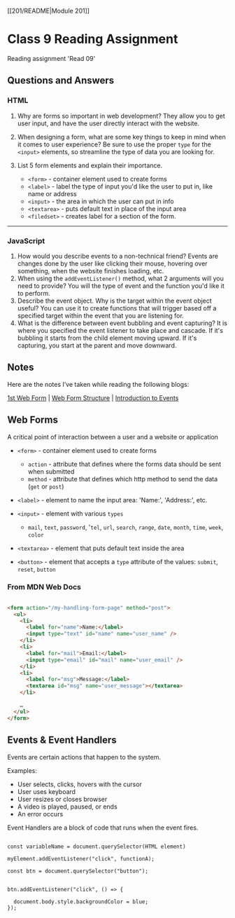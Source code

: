 [[201/README|Module 201]]
# Class 9 Reading Assignment

Reading assignment 'Read 09'

## Questions and Answers

### HTML

1. Why are forms so important in web development? They allow you to get user input, and have the user directly interact with the website.
2. When designing a form, what are some key things to keep in mind when it comes to user experience? Be sure to use the proper `type` for the `<input>` elements, so streamline the type of data you are looking for.
3. List 5 form elements and explain their importance.

    * `<form>` - container element used to create forms
    * `<label>` - label the type of input you'd like the user to put in, like name or address
    * `<input>` - the area in which the user can put in info
    * `<textarea>` - puts default text in place of the input area
    * `<filedset>` - creates label for a section of the form.

---

### JavaScript

1. How would you describe events to a non-technical friend? Events are changes done by the user like clicking their mouse, hovering over something, when the website finishes loading, etc.
2. When using the `addEventListener()` method, what 2 arguments will you need to provide? You will the type of event and the function you'd like it to perform.
3. Describe the event object. Why is the target within the event object useful? You can use it to create functions that will trigger based off a specified target within the event that you are listening for.
4. What is the difference between event bubbling and event capturing? It is where you specified the event listener to take place and cascade. If it's bubbling it starts from the child element moving upward. If it's capturing, you start at the parent and move downward.

## Notes

Here are the notes I’ve taken while reading the following blogs:

[1st Web Form](https://developer.mozilla.org/en-US/docs/Learn/Forms/Your_first_form) \| [Web Form Structure](https://developer.mozilla.org/en-US/docs/Learn/Forms/How_to_structure_a_web_form) \| [Introduction to Events](https://developer.mozilla.org/en-US/docs/Learn/JavaScript/Building_blocks/Events)

## Web Forms

A critical point of interaction between a user and a website or application

* `<form>` - container element used to create forms

  * `action` - attribute that defines where the forms data should be sent when submitted
  * `method` - attribute that defines which http method to send the data \(`get` or `post`\)

* `<label>` - element to name the input area: 'Name:', 'Address:', etc.
* `<input>` - element with various `types`
  * `mail`, `text`, `password`, '`tel`, `url`, `search`, `range`, `date`, `month`, `time`, `week`, `color`
* `<textarea>` - element that puts default text inside the area
* `<button>` - element that accepts a `type` attribute of the values: `submit`, `reset`, `button`

### From MDN Web Docs

``` HTML

<form action="/my-handling-form-page" method="post">
  <ul>
    <li>
      <label for="name">Name:</label>
      <input type="text" id="name" name="user_name" />
    </li>
    <li>
      <label for="mail">Email:</label>
      <input type="email" id="mail" name="user_email" />
    </li>
    <li>
      <label for="msg">Message:</label>
      <textarea id="msg" name="user_message"></textarea>
    </li>

    …
  </ul>
</form>

```

## Events & Event Handlers

Events are certain actions that happen to the system.

Examples:

* User selects, clicks, hovers with the cursor
* User uses keyboard
* User resizes or closes browser
* A video is played, paused, or ends
* An error occurs

Event Handlers are a block of code that runs when the event fires.

``` JS

const variableName = document.querySelector(HTML element)

myElement.addEventListener("click", functionA);

```

``` JS
const btn = document.querySelector("button");


btn.addEventListener("click", () => {
  
  document.body.style.backgroundColor = blue;
});

```
